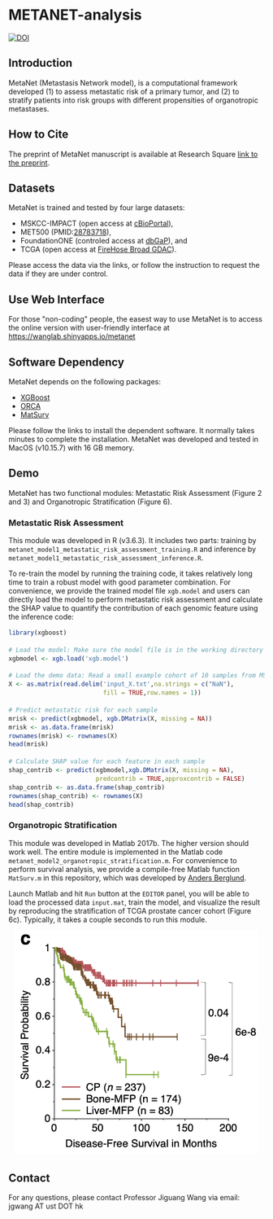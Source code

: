 # METANET-analysis

[![DOI](https://zenodo.org/badge/DOI/10.5281/zenodo.5552886.svg)](https://doi.org/10.5281/zenodo.5552886)

## Introduction

MetaNet (Metastasis Network model), is a computational framework developed (1) to assess metastatic risk of a primary tumor, and (2) to stratify patients into risk groups with different propensities of organotropic metastases.

## How to Cite

The preprint of MetaNet manuscript is available at Research Square [link to the preprint](https://www.researchsquare.com/article/rs-73390/v1).

## Datasets

MetaNet is trained and tested by four large datasets:

* MSKCC-IMPACT (open access at [cBioPortal](https://www.cbioportal.org/study/summary?id=msk_impact_2017)),
* MET500 (PMID:[28783718](https://www.ncbi.nlm.nih.gov/pubmed/28783718)),
* FoundationONE (controled access at [dbGaP](https://www.ncbi.nlm.nih.gov/projects/gap/cgi-bin/study.cgi?study_id=phs001179.v1.p1)), and
* TCGA (open access at [FireHose Broad GDAC](https://gdac.broadinstitute.org/)).

Please access the data via the links, or follow the instruction to request the data if they are under control.

## Use Web Interface

For those "non-coding" people, the easest way to use MetaNet is to access the online version with user-friendly interface at https://wanglab.shinyapps.io/metanet

## Software Dependency

MetaNet depends on the following packages:

* [XGBoost](https://github.com/dmlc/xgboost)
* [ORCA](https://github.com/ayrna/orca)
* [MatSurv](https://github.com/aebergl/MatSurv)

Please follow the links to install the dependent software. It normally takes minutes to complete the installation. MetaNet was developed and tested in MacOS (v10.15.7) with 16 GB memory.

## Demo

MetaNet has two functional modules: Metastatic Risk Assessment (Figure 2 and 3) and Organotropic Stratification (Figure 6).

### Metastatic Risk Assessment

This module was developed in R (v3.6.3). It includes two parts: training by `metanet_model1_metastatic_risk_assessment_training.R` and inference by `metanet_model1_metastatic_risk_assessment_inference.R`.

To re-train the model by running the training code, it takes relatively long time to train a robust model with good parameter combination. For convenience, we provide the trained model file `xgb.model` and users can directly load the model to perform metastatic risk assessment and calculate the SHAP value to quantify the contribution of each genomic feature using the inference code:

```R
library(xgboost)

# Load the model: Make sure the model file is in the working directory
xgbmodel <- xgb.load('xgb.model')

# Load the demo data: Read a small example cohort of 10 samples from MSKCC
X <- as.matrix(read.delim('input_X.txt',na.strings = c("NaN"),
                          fill = TRUE,row.names = 1))

# Predict metastatic risk for each sample
mrisk <- predict(xgbmodel, xgb.DMatrix(X, missing = NA))
mrisk <- as.data.frame(mrisk)
rownames(mrisk) <- rownames(X)
head(mrisk)

# Calculate SHAP value for each feature in each sample
shap_contrib <- predict(xgbmodel,xgb.DMatrix(X, missing = NA),
                        predcontrib = TRUE,approxcontrib = FALSE)
shap_contrib <- as.data.frame(shap_contrib)
rownames(shap_contrib) <- rownames(X)
head(shap_contrib)
```

### Organotropic Stratification
This module was developed in Matlab 2017b. The higher version should work well. The entire module is implemented in the Matlab code `metanet_model2_organotropic_stratification.m`. For convenience to perform survival analysis, we provide a compile-free Matlab function `MatSurv.m` in this repository, which was developed by [Anders Berglund](https://github.com/aebergl).

Launch Matlab and hit `Run` button at the `EDITOR` panel, you will be able to load the processed data `input.mat`, train the model, and visualize the result by reproducing the stratification of TCGA prostate cancer cohort (Figure 6c). Typically, it takes a couple seconds to run this module.

<center><img src="Fig6c.png" alt="Y" style="zoom:61.8%;" /></center>

## Contact

For any questions, please contact Professor Jiguang Wang via email: jgwang AT ust DOT hk


